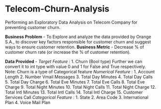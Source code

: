 # Telecom-Churn-Analysis 
Performing an Exploratory Data Analysis on Telecom Company for preventing customer churn.

**Business Problem** - 
    To Explore and analyze the data provided by Orange S.A., to discover key factors responsible for customer churn and suggest ways to ensure customer retention.
**Business Metric** - 
    Decrease % of customer churn rate (or increase the % of customer retention).
    
**Data Provided** - 
    _Target Feature_ :
        1. Churn (Bool type) Further we can convert it to int type with value 0 and 1 for False and True respectively. Note: Churn is a type of Categorical feature
    _Numerical Feature_ :
        1. Account Length
        2. Number Vmail Messages
        3. Total Day Minutes
        4. Total Day Calls
        5. Total Day Charge
        6. Total Eve Minutes
        7. Total Eve Calls
        8. Total Eve Charge
        9. Total Night Minutes
        10. Total Night Calls
        11. Total Night Charge
        12. Total Intl Minutes
        13. Total Intl Calls
        14. Total Intl Charge
        15. Customer Services Call
    _Categorical Feature_ :
        1. State
        2. Area Code
        3. International Plan
        4. Voice Mail Plan
